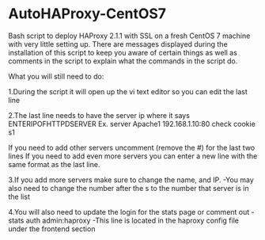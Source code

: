# AutoHAProxy-CentOS7
Bash script to deploy HAProxy 2.1.1 with SSL on a fresh CentOS 7 machine with very little setting up. There are messages displayed during the installation of this script to keep you aware of certain things as well as comments in the script to explain what the commands in the script do.

What you will still need to do:

1.During the script it will open up the vi text editor so you can edit the last line

2.The last line needs to have the server ip where it says ENTERIPOFHTTPDSERVER Ex. server Apache1 192.168.1.10:80 check cookie s1

If you need to add other servers uncomment (remove the #) for the last two lines
If you need to add even more servers you can enter a new line with the same format as the last line.

3.If you add more servers make sure to change the name, and IP.
-You may also need to change the number after the s to the number that server is in the list

4.You will also need to update the login for the stats page or comment out
-stats auth admin:haproxy
-This line is located in the haproxy config file under the frontend section
